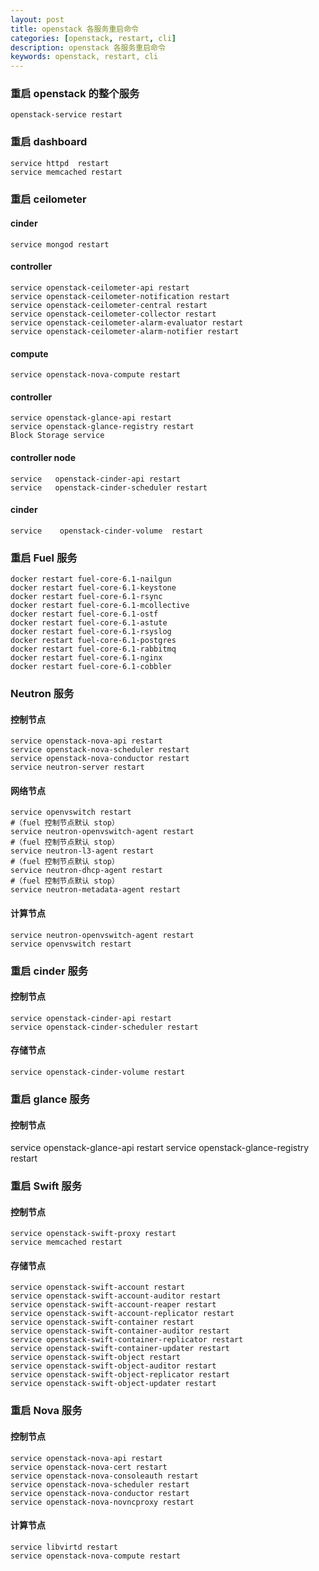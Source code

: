 ```yaml
---
layout: post
title: openstack 各服务重启命令
categories: [openstack, restart, cli]
description: openstack 各服务重启命令
keywords: openstack, restart, cli
---
```


### 重启 openstack 的整个服务
``` shell
openstack-service restart
```

### 重启 dashboard
``` shell
service httpd  restart 
service memcached restart
```
### 重启 ceilometer
#### cinder
``` shell
service mongod restart
```
#### controller
``` shell
service openstack-ceilometer-api restart  
service openstack-ceilometer-notification restart
service openstack-ceilometer-central restart
service openstack-ceilometer-collector restart
service openstack-ceilometer-alarm-evaluator restart
service openstack-ceilometer-alarm-notifier restart
```
#### compute
``` shell
service openstack-nova-compute restart
```
#### controller
``` shell
service openstack-glance-api restart
service openstack-glance-registry restart
Block Storage service
```
#### controller node
``` shell
service   openstack-cinder-api restart
service   openstack-cinder-scheduler restart
```
#### cinder
``` shell
service    openstack-cinder-volume  restart
```
### 重启 Fuel 服务
``` shell
docker restart fuel-core-6.1-nailgun
docker restart fuel-core-6.1-keystone
docker restart fuel-core-6.1-rsync
docker restart fuel-core-6.1-mcollective
docker restart fuel-core-6.1-ostf
docker restart fuel-core-6.1-astute
docker restart fuel-core-6.1-rsyslog
docker restart fuel-core-6.1-postgres
docker restart fuel-core-6.1-rabbitmq
docker restart fuel-core-6.1-nginx
docker restart fuel-core-6.1-cobbler
```
### Neutron 服务
#### 控制节点
``` shell
service openstack-nova-api restart
service openstack-nova-scheduler restart
service openstack-nova-conductor restart
service neutron-server restart
```
#### 网络节点
``` shell
service openvswitch restart
#（fuel 控制节点默认 stop）
service neutron-openvswitch-agent restart
#（fuel 控制节点默认 stop）
service neutron-l3-agent restart
#（fuel 控制节点默认 stop）
service neutron-dhcp-agent restart
#（fuel 控制节点默认 stop）
service neutron-metadata-agent restart
```
#### 计算节点
``` shell
service neutron-openvswitch-agent restart
service openvswitch restart
```
### 重启 cinder 服务
#### 控制节点
``` shell
service openstack-cinder-api restart
service openstack-cinder-scheduler restart
```
#### 存储节点
``` shell
service openstack-cinder-volume restart
```
### 重启 glance 服务
#### 控制节点
service openstack-glance-api restart
service openstack-glance-registry restart
### 重启 Swift 服务
#### 控制节点
``` shell
service openstack-swift-proxy restart
service memcached restart
```
#### 存储节点
``` shell
service openstack-swift-account restart
service openstack-swift-account-auditor restart
service openstack-swift-account-reaper restart
service openstack-swift-account-replicator restart
service openstack-swift-container restart
service openstack-swift-container-auditor restart
service openstack-swift-container-replicator restart
service openstack-swift-container-updater restart
service openstack-swift-object restart
service openstack-swift-object-auditor restart
service openstack-swift-object-replicator restart
service openstack-swift-object-updater restart
```
### 重启 Nova 服务
#### 控制节点
``` shell
service openstack-nova-api restart
service openstack-nova-cert restart
service openstack-nova-consoleauth restart
service openstack-nova-scheduler restart
service openstack-nova-conductor restart
service openstack-nova-novncproxy restart
```
#### 计算节点
``` shell
service libvirtd restart
service openstack-nova-compute restart
```
